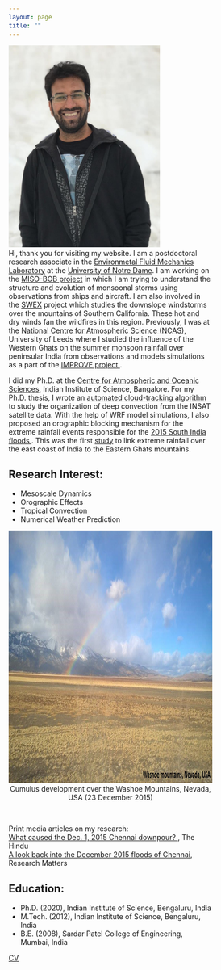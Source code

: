 ```yaml
---
layout: page
title: ""
--- 
```

<!DOCTYPE html>

<html>
<head>
<style>
* {
  box-sizing: border-box;
}

.column {
  float: left;
  width: 33.33%;
  padding: 5px;
}

/* Clearfix (clear floats) */
.row::after {
  content: "";
  clear: both;
  display: table;
}
</style>
</head>
<body>
  
<div class="row">
  <div class="column">
    <img src="/assets/Photo.png" alt ="" width="300" height="400">
  </div>
  <div class="column">
  Hi, thank you for visiting my website. I am a postdoctoral research associate in the <a href="https://efmlab.nd.edu/">Environmetal Fluid Mechanics Laboratory</a>
  at the <a href="https://www.nd.edu/">University of Notre Dame</a>. I am working on the <a href="https://efmlab.nd.edu/research/miso-bob/"> MISO-BOB project</a> in which        I am trying to understand the structure and evolution of monsoonal storms using observations from ships and aircraft. I am also involved in the <a href =      "https://efmlab.nd.edu/research/swex/">SWEX</a> project which studies the downslope windstorms over the mountains of Southern California. These hot and dry winds fan the     wildfires in this region. Previously, I was at the <a href="https://ncas.ac.uk/"> National Centre for Atmospheric Science (NCAS)</a>, University of Leeds where I studied the influence of the Western Ghats on the summer monsoon rainfall over peninsular India from observations and models simulations as a part of the <a  href="http://www.met.reading.ac.uk/~sws05agt/improve/"> IMPROVE project </a>.
  </div>
</div>

<p>I did my Ph.D. at the <a href="https://caos.iisc.ac.in/"> Centre for Atmospheric and Oceanic Sciences</a>, Indian Institute of Science, Bangalore. For my Ph.D. thesis, I wrote an <a href="https://jayphd.github.io/tracking/">automated cloud-tracking algorithm </a> to study the organization of deep convection from the INSAT satellite data. With the help of WRF model simulations, I also proposed an orographic blocking mechanism for the extreme rainfall events responsible for the <a href="https://en.wikipedia.org/wiki/2015_South_India_floods"> 2015 South India floods </a>. This was the first <a href="https://doi.org/10.1175/MWR-D-16-0473.1"> study</a> to link extreme rainfall over the east coast of India to the Eastern Ghats mountains. </p> 

<h2> Research Interest: </h2> 
<ul>
<li> Mesoscale Dynamics</li>
<li> Orographic Effects</li> 
<li> Tropical Convection </li>
<li> Numerical Weather Prediction </li>
</ul>


<p align="center">
<img src="/assets/nevada.jpg" alt ="" width="800" height="500"><br> 
Cumulus development over the Washoe Mountains, Nevada, USA (23 December 2015) </p> <br> 
     
Print media articles on my research: <br>
<a href="https://www.thehindu.com/sci-tech/science/what-caused-the-dec-1-2015-chennai-downpour/article24122666.ece">What caused the Dec. 1, 2015 Chennai downpour? </a>, The Hindu <br>
<a href="https://researchmatters.in/news/look-back-december-2015-floods-chennai-what-role-did-eastern-ghats-play">A look back into the December 2015 floods of Chennai</a>, Research Matters


<h2>Education:</h2>
<ul>
<li> Ph.D. (2020), Indian Institute of Science, Bengaluru, India </li>
<li> M.Tech. (2012), Indian Institute of Science, Bengaluru, India </li>
<li> B.E. (2008), Sardar Patel College of Engineering, Mumbai, India </li>
</ul>

<a href="https://drive.google.com/file/d/1HeDbnx6wraPzAjtqf10sOUNfcJlXwvdo/view?usp=drive_link"> CV </a>
